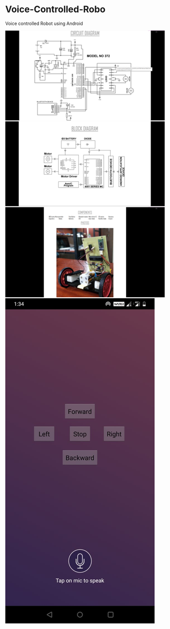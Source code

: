 # Voice-Controlled-Robo
Voice controlled Robot using Android

![](/1.png)
![](/2.png)
![](/3.png)
![](/8.jpeg)
